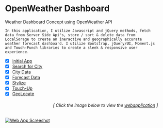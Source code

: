 # OpenWeather Dashboard
Weather Dashboard Concept using OpenWeather API

    In this application, I utilize Javascript and jQuery methods, fetch data from Server Side Api's, store / sort & delete data from LocalSorage to create an ineractive and geographically accurate weather forecast dashboard. I utilize Bootstrap, jQuery/UI, Moment.js and Touch-Punch libraries to create a sleek & responsive user experience.

- [x] [Initial App](https://github.com/luc1dLife/OpenWeather-Dashboard/issues/1)
- [x] [Search for City](https://github.com/luc1dLife/OpenWeather-Dashboard/issues/2)
- [x] [City Data](https://github.com/luc1dLife/OpenWeather-Dashboard/issues/3)
- [x] [Forecast Data](https://github.com/luc1dLife/OpenWeather-Dashboard/issues/4)
- [x] [Stylize](https://github.com/luc1dLife/OpenWeather-Dashboard/issues/5)
- [x] [Touch-Up](https://github.com/luc1dLife/OpenWeather-Dashboard/issues/6)
- [x] [GeoLocate](https://github.com/luc1dLife/OpenWeather-Dashboard/issues/7)
<h6><p align="right">[ Click the image below to view the <a href="https://luc1dlife.github.io/OpenWeather-Dashboard/">webapplication</a> ]</p></h6>
<a href="https://luc1dlife.github.io/OpenWeather-Dashboard/">
  <img src="https://raw.githubusercontent.com/luc1dLife/OpenWeather-Dashboard/master/assets/img/Preview.png" alt="Web App Screeshot">
</a>
